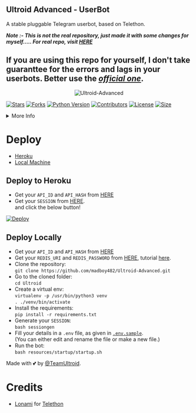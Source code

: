 ## Ultroid Advanced - UserBot
A stable pluggable Telegram userbot, based on Telethon.

<b><i>Note :- 
This is not the real repository, just made it with some changes for myself.....
For real repo, visit [HERE](https://github.com/TeamUltroid/Ultroid)</i></b>

## If you are using this repo for yourself, I don't take guaranttee for the errors and lags in your userbots. Better use the <b><i><u>[official one](https://github.com/TeamUltroid/Ultroid)</u></i></b>.

<p align="center">
  <img src="./resources/extras/logo_rdm.png" alt="Ultroid-Advanced">
</p>

[![Stars](https://img.shields.io/github/stars/madboy482/Ultroid-Advanced?style=social)](https://github.com/madboy482/Ultroid-Advanced/stargazers)
[![Forks](https://img.shields.io/github/forks/madboy482/Ultroid-Advanced?style=social)](https://github.com/madboy482/Ultroid-Advanced/fork)
[![Python Version](https://img.shields.io/badge/Python-v3.9-blue)](https://www.python.org/)
[![Contributors](https://img.shields.io/github/contributors/madboy482/Ultroid-Advanced)](https://github.com/madboy482/Ultroid-Advanced/graphs/contributors)
[![License](https://img.shields.io/badge/License-AGPL-blue)](https://github.com/madboy482/Ultroid-Advanced/blob/main/LICENSE)
[![Size](https://img.shields.io/github/repo-size/madboy482/Ultroid-Advanced)](https://github.com/madboy482/Ultroid-Advanced/)

<details>
<summary>More Info</summary>
<br>
  Documentation soon..  <br />
</details>

# Deploy 
- [Heroku](https://github.com/madboy482/Ultroid-Advanced#Deploy-to-Heroku)
- [Local Machine](https://github.com/madboy482/Ultroid-Advanced#Deploy-Locally)

## Deploy to Heroku
- Get your `API_ID` and `API_HASH` from [HERE](https://my.telegram.org/)    
- Get your `SESSION` from [HERE](https://repl.it/@TeamUltroid/UltroidStringSession#main.py).   
and click the below button!  <br />  

[![Deploy](https://www.herokucdn.com/deploy/button.svg)](https://dashboard.heroku.com/new?button-url=https%3A%2F%2Fgithub.com%2Fmadboy482%2FUltroid-Advanced&template=https%3A%2F%2Fgithub.com%2Fmadboy482%2FUltroid-Advanced)

## Deploy Locally
- Get your `API_ID` and `API_HASH` from [HERE](https://my.telegram.org/)
- Get your `REDIS_URI` and `REDIS_PASSWORD` from [HERE](https://redislabs.com), tutorial [here](./resources/extras/redistut.md).
- Clone the repository: <br />
`git clone https://github.com/madboy482/Ultroid-Advanced.git`
- Go to the cloned folder: <br />
`cd Ultroid`
- Create a virtual env:   <br />
`virtualenv -p /usr/bin/python3 venv`   
`. ./venv/bin/activate`
- Install the requirements:   <br />
`pip install -r requirements.txt`   
- Generate your `SESSION`:   
`bash sessiongen`
- Fill your details in a `.env` file, as given in [`.env.sample`](https://github.com/madboy482/Ultroid-Advanced/blob/main/.env.sample).    
(You can either edit and rename the file or make a new file.)
- Run the bot:   
`bash resources/startup/startup.sh`

Made with 💕 by [@TeamUltroid](https://t.me/TeamUltroid). <br />

# Credits
* [Lonami](https://github.com/LonamiWebs/) for [Telethon](https://github.com/LonamiWebs/Telethon)

